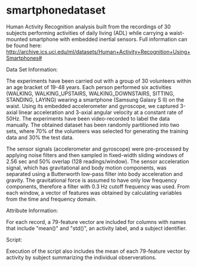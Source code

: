 smartphonedataset
=================

Human Activity Recognition analysis built from the recordings of 30 subjects performing activities of daily living (ADL) while carrying a waist-mounted smartphone with embedded inertial sensors. Full information can be found here: http://archive.ics.uci.edu/ml/datasets/Human+Activity+Recognition+Using+Smartphones#

Data Set Information:

The experiments have been carried out with a group of 30 volunteers within an age bracket of 19-48 years. Each person performed six activities (WALKING, WALKING_UPSTAIRS, WALKING_DOWNSTAIRS, SITTING, STANDING, LAYING) wearing a smartphone (Samsung Galaxy S II) on the waist. Using its embedded accelerometer and gyroscope, we captured 3-axial linear acceleration and 3-axial angular velocity at a constant rate of 50Hz. The experiments have been video-recorded to label the data manually. The obtained dataset has been randomly partitioned into two sets, where 70% of the volunteers was selected for generating the training data and 30% the test data. 

The sensor signals (accelerometer and gyroscope) were pre-processed by applying noise filters and then sampled in fixed-width sliding windows of 2.56 sec and 50% overlap (128 readings/window). The sensor acceleration signal, which has gravitational and body motion components, was separated using a Butterworth low-pass filter into body acceleration and gravity. The gravitational force is assumed to have only low frequency components, therefore a filter with 0.3 Hz cutoff frequency was used. From each window, a vector of features was obtained by calculating variables from the time and frequency domain. 

Attribute Information:

For each record, a 79-feature vector are included for columns with names that include "mean()" and "std()", an activity label, and a subject identifier. 

Script:

Execution of the script also includes the mean of each 79-feature vector by activity by subject summarizing the individual observerations.
